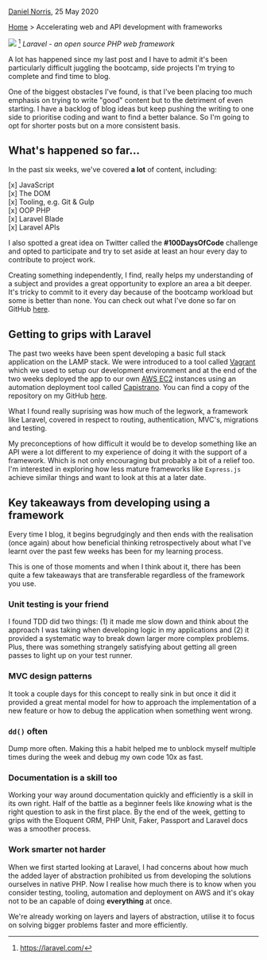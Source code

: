 [Daniel Norris](https://github.com/daniel-norris), 25 May 2020
 
[Home](./) > Accelerating web and API development with frameworks

![](https://camo.githubusercontent.com/c4b3056564d4d97f40afa08cffefa26c2a695316/68747470733a2f2f7265732e636c6f7564696e6172792e636f6d2f6474666276766b79702f696d6167652f75706c6f61642f76313536363333313337372f6c61726176656c2d6c6f676f6c6f636b75702d636d796b2d7265642e737667)
[^1] *Laravel - an open source PHP web framework*

A lot has happened since my last post and I have to admit it's been particularly difficult juggling the bootcamp, side projects I'm trying to complete and find time to blog. 

One of the biggest obstacles I've found, is that I've been placing too much emphasis on trying to write "good" content but to the detriment of even starting. I have a backlog of blog ideas but keep pushing the writing to one side to prioritise coding and want to find a better balance. So I'm going to opt for shorter posts but on a more consistent basis. 

## What's happened so far... 

In the past six weeks, we've covered **a lot** of content, including: 

[x]   JavaScript  
[x]   The DOM  
[x]   Tooling, e.g. Git & Gulp   
[x]   OOP PHP   
[x]   Laravel Blade   
[x]   Laravel APIs  

I also spotted a great idea on Twitter called the **#100DaysOfCode** challenge and opted to participate and try to set aside at least an hour every day to contribute to project work. 

Creating something independently, I find, really helps my understanding of a subject and provides a great opportunity to explore an area a bit deeper. It's tricky to commit to it every day because of the bootcamp workload but some is better than none. You can check out what I've done so far on GitHub [here](https://github.com/daniel-norris/100-days-of-code/blob/master/log.md). 

## Getting to grips with Laravel    

The past two weeks have been spent developing a basic full stack application on the LAMP stack. We were introduced to a tool called [Vagrant](https://www.vagrantup.com/) which we used to setup our development environment and at the end of the two weeks deployed the app to our own [AWS EC2](https://aws.amazon.com/ec2/) instances using an automation deployment tool called [Capistrano](https://capistranorb.com/). You can find a copy of the repository on my GitHub [here](https://github.com/daniel-norris/laravel_setup). 

What I found really suprising was how much of the legwork, a framework like Laravel, covered in respect to routing, authentication, MVC's, migrations and testing. 

My preconceptions of how difficult it would be to develop something like an API were a lot different to my experience of doing it with the support of a framework. Which is not only encouraging but probably a bit of a relief too. I'm interested in exploring how less mature frameworks like `Express.js` achieve similar things and want to look at this at a later date. 

## Key takeaways from developing using a framework

Every time I blog, it begins begrudgingly and then ends with the realisation (once again) about how beneficial thinking retrospectively about what I've learnt over the past few weeks has been for my learning process. 

This is one of those moments and when I think about it, there has been quite a few takeaways that are transferable regardless of the framework you use. 

### Unit testing is your friend 
I found TDD did two things: (1) it made me slow down and think about the approach I was taking when developing logic in my applications and (2) it provided a systematic way to break down larger more complex problems. Plus, there was something strangely satisfying about getting all green passes to light up on your test runner. 

### MVC design patterns 
It took a couple days for this concept to really sink in but once it did it provided a great mental model for how to approach the implementation of a new feature or how to debug the application when something went wrong. 

### `dd()` often
Dump more often. Making this a habit helped me to unblock myself multiple times during the week and debug my own code 10x as fast. 

### Documentation is a skill too 
Working your way around documentation quickly and efficiently is a skill in its own right. Half of the battle as a beginner feels like *knowing* what is the right question to ask in the first place. By the end of the week, getting to grips with the Eloquent ORM, PHP Unit, Faker, Passport and Laravel docs was a smoother process. 

### Work smarter not harder 
When we first started looking at Laravel, I had concerns about how much the added layer of abstraction prohibited us from developing the solutions ourselves in native PHP. Now I realise how much there is to know when you consider testing, tooling, automation and deployment on AWS and it's okay not to be an capable of doing **everything** at once. 

We're already working on layers and layers of abstraction, utilise it to focus on solving bigger problems faster and more efficiently. 

[^1]: https://laravel.com/
